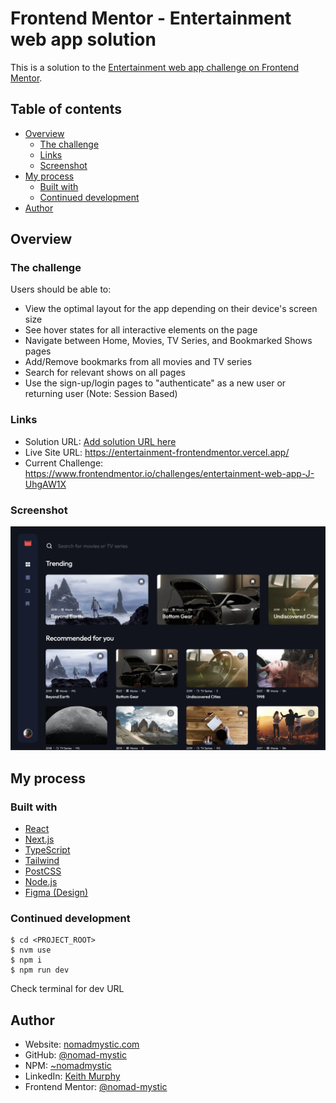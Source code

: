 # Frontend Mentor - Entertainment web app solution
This is a solution to the [Entertainment web app challenge on Frontend Mentor](https://www.frontendmentor.io/challenges/entertainment-web-app-J-UhgAW1X).

## Table of contents

- [Overview](#overview)
    - [The challenge](#the-challenge)
    - [Links](#links)
    - [Screenshot](#screenshot)
- [My process](#my-process)
    - [Built with](#built-with)
    - [Continued development](#continued-development)
- [Author](#author)

## Overview

### The challenge

Users should be able to:

- View the optimal layout for the app depending on their device's screen size
- See hover states for all interactive elements on the page
- Navigate between Home, Movies, TV Series, and Bookmarked Shows pages
- Add/Remove bookmarks from all movies and TV series
- Search for relevant shows on all pages
- Use the sign-up/login pages to "authenticate" as a new user or returning user (Note: Session Based)

### Links

- Solution URL: [Add solution URL here](https://your-solution-url.com)
- Live Site URL: https://entertainment-frontendmentor.vercel.app/
- Current Challenge: https://www.frontendmentor.io/challenges/entertainment-web-app-J-UhgAW1X

### Screenshot

![entertainment-web-app.png](documentation%2Fimages%2Fentertainment-web-app.png)

## My process

### Built with
- [React](https://reactjs.org/) 
- [Next.js](https://nextjs.org/)
- [TypeScript](https://www.typescriptlang.org/)
- [Tailwind](https://tailwindcss.com/)
- [PostCSS](https://postcss.org/)
- [Node.js](https://nodejs.org/)
- [Figma (Design)](https://www.figma.com/)

### Continued development
```shell
$ cd <PROJECT_ROOT>
$ nvm use
$ npm i
$ npm run dev
```

Check terminal for dev URL

## Author

- Website: [nomadmystic.com](https://www.nomadmystic.com)
- GitHub: [@nomad-mystic](https://github.com/nomad-mystic)
- NPM: [~nomadmystic](https://www.npmjs.com/~nomadmystic)
- LinkedIn: [Keith Murphy](https://www.linkedin.com/in/keith-p-murphy/)
- Frontend Mentor: [@nomad-mystic](https://www.frontendmentor.io/profile/nomad-mystic)

